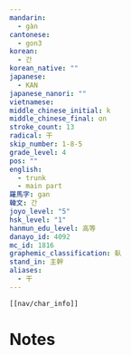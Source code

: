 ```yaml
---
mandarin:
  - gàn
cantonese:
  - gon3
korean:
  - 간
korean_native: ""
japanese:
  - KAN
japanese_nanori: ""
vietnamese:
middle_chinese_initial: k
middle_chinese_final: ɑn
stroke_count: 13
radical: 干
skip_number: 1-8-5
grade_level: 4
pos: ""
english:
  - trunk
  - main part
羅馬字: gan
韓文: 간
joyo_level: "5"
hsk_level: "1"
hanmun_edu_level: 高等
danayo_id: 4092
mc_id: 1816
graphemic_classification: 倝
stand_in: 主幹
aliases:
  - 干
---
```

```meta-bind-embed
[[nav/char_info]]
```

# Notes
